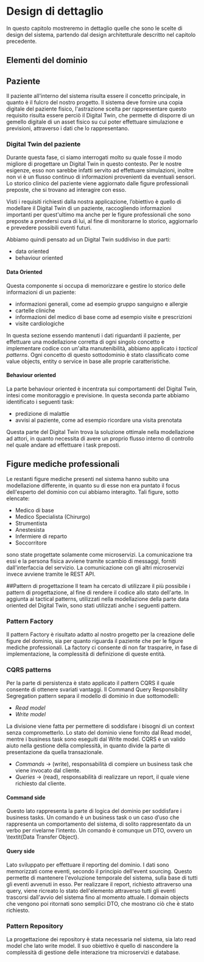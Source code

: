 # Design di dettaglio
In questo capitolo mostreremo in dettaglio quelle che sono le scelte di design del sistema, partendo dal design architetturale descritto nel capitolo precedente.

## Elementi del dominio
## Paziente

Il paziente all'interno del sistema risulta essere il concetto principale, in quanto è il fulcro del nostro progetto.
Il sistema deve fornire una copia digitale del paziente fisico, l'astrazione scelta per rappresentare questo requisito risulta essere perciò il Digital Twin, che permette di disporre di un gemello digitale di un asset fisico su cui poter effettuare simulazione e previsioni, attraverso i dati che lo rappresentano.

### Digital Twin del paziente
Durante questa fase, ci siamo interrogati molto su quale fosse il modo migliore di progettare un Digital Twin in questo contesto. Per le nostre esigenze, esso non sarebbe infatti servito ad effettuare simulazioni, inoltre non vi è un flusso continuo di informazioni provenienti da eventuali sensori. Lo storico clinico del paziente viene aggiornato dalle figure professionali preposte, che si trovano ad interagire con esso.

Visti i requisiti richiesti dalla nostra applicazione, l’obiettivo è quello di modellare il Digital Twin di un paziente, raccogliendo informazioni importanti per quest'ultimo ma anche per le figure professionali che sono preposte a prendersi cura di lui, al fine di monitorarne lo storico, aggiornarlo e prevedere possibili eventi futuri.

Abbiamo quindi pensato ad un Digital Twin suddiviso in due parti:
- data oriented
- behaviour oriented

#### Data Oriented
Questa componente si occupa di memorizzare e gestire lo storico delle informazioni di un paziente:
- informazioni generali, come ad esempio gruppo sanguigno e allergie
- cartelle cliniche
- informazioni del medico di base come ad esempio visite e prescrizioni
- visite cardiologiche

In questa sezione essendo mantenuti i dati riguardanti il paziente, per effettuare una modellazione corretta di ogni singolo concetto e implementare codice con un'alta manutenibilità, abbiamo applicato i *tactical patterns*.
Ogni concetto di questo sottodominio è stato classificato come value objects, entity o service in base alle proprie caratteristiche.

#### Behaviour oriented
La parte behaviour oriented è incentrata sui comportamenti del Digital Twin, intesi come monitoraggio e previsione. In questa seconda parte abbiamo identificato i seguenti task:
- predizione di malattie
- avvisi al paziente, come ad esempio ricordare una visita prenotata

Questa parte del Digital Twin trova la soluzione ottimale nella modellazione ad attori, in quanto necessita di avere un proprio flusso interno di controllo nel quale andare ad effettuare i task preposti.




## Figure mediche professionali
Le restanti figure mediche presenti nel sistema hanno subito una modellazione differente, in quanto su di esse non era puntato il focus dell'esperto del dominio con cui abbiamo interagito.
Tali figure, sotto elencate:
- Medico di base
- Medico Specialista (Chirurgo)
- Strumentista
- Anestesista
- Infermiere di reparto
- Soccorritore

sono state progettate solamente come microservizi.
La comunicazione tra essi e la persona fisica avviene tramite scambio di messaggi, forniti dall'interfaccia del servizio. La comunicazione con gli altri microservizi invece avviene tramite le REST API.



##Pattern di progettazione
Il team ha cercato di utilizzare il più possibile i pattern di progettazione, al fine di rendere il codice allo stato dell'arte. In aggiunta ai tactical patterns, utilizzati nella modellazione della parte data oriented del Digital Twin, sono stati utilizzati anche i seguenti pattern.

### Pattern Factory
Il pattern Factory è risultato adatto al nostro progetto per la creazione delle figure del dominio, sia per quanto riguarda il paziente che per le figure mediche professionali.
La factory ci consente di non far trasparire, in fase di implementazione, la complessità di definizione di queste entità.



### CQRS patterns
Per la parte di persistenza è stato applicato il pattern CQRS il quale consente di ottenere svariati vantaggi.
Il Command Query Responsibility Segregation pattern separa il modello di dominio in due sottomodelli:
- *Read model*
- *Write model*

La divisione viene fatta per permettere di soddisfare i bisogni di un context senza comprometterlo. Lo stato del dominio viene fornito dal Read model, mentre i business task sono eseguiti dal Write model.
CQRS è un valido aiuto nella gestione della complessità, in quanto divide la parte di presentazione da quella transazionale.
- *Commands* → (write), responsabilità di compiere un business task che viene invocato dal cliente.
- *Queries* → (read), responsabilità di realizzare un report, il quale viene richiesto dal cliente.

#### Command side
Questo lato rappresenta la parte di logica del dominio per soddisfare i business tasks.
Un comando è un business task o un caso d’uso che rappresenta un comportamento del sistema, di solito rappresentato da un verbo per rivelarne l’intento. Un comando è comunque un DTO, ovvero un \textit{Data Transfer Object}.



#### Query side
Lato sviluppato per effettuare il reporting del dominio.
I dati sono memorizzati come eventi, secondo il principio dell'event sourcing.
Questo permette di mantenere l'evoluzione temporale del sistema, sulla base di tutti gli eventi avvenuti in esso.
Per realizzare il report, richiesto attraverso una query, viene ricreato lo stato dell'elemento attraverso tutti gli eventi trascorsi dall'avvio del sistema fino al momento attuale.
I domain objects che vengono poi ritornati sono semplici DTO, che mostrano ciò che è stato richiesto.

### Pattern Repository
La progettazione dei repository è stata necessaria nel sistema, sia lato read model che lato write model. Il suo obiettivo è quello di nascondere la complessità di gestione delle interazione tra microservizi e database.
